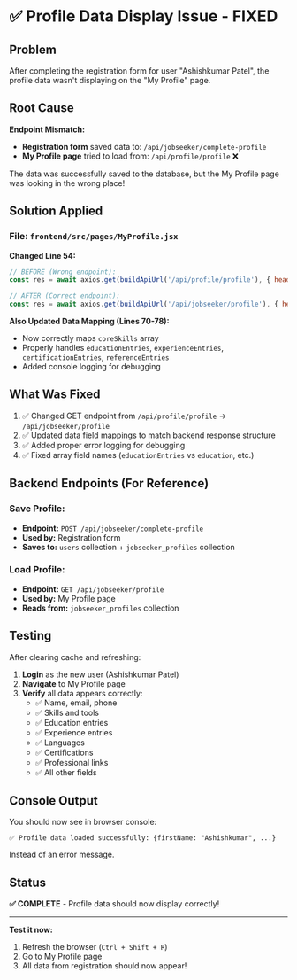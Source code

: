 # ✅ Profile Data Display Issue - FIXED

## Problem
After completing the registration form for user "Ashishkumar Patel", the profile data wasn't displaying on the "My Profile" page.

## Root Cause
**Endpoint Mismatch:**
- **Registration form** saved data to: `/api/jobseeker/complete-profile`
- **My Profile page** tried to load from: `/api/profile/profile` ❌

The data was successfully saved to the database, but the My Profile page was looking in the wrong place!

## Solution Applied

### File: `frontend/src/pages/MyProfile.jsx`

**Changed Line 54:**
```javascript
// BEFORE (Wrong endpoint):
const res = await axios.get(buildApiUrl('/api/profile/profile'), { headers: authHeaders() });

// AFTER (Correct endpoint):
const res = await axios.get(buildApiUrl('/api/jobseeker/profile'), { headers: authHeaders() });
```

**Also Updated Data Mapping (Lines 70-78):**
- Now correctly maps `coreSkills` array
- Properly handles `educationEntries`, `experienceEntries`, `certificationEntries`, `referenceEntries`
- Added console logging for debugging

## What Was Fixed

1. ✅ Changed GET endpoint from `/api/profile/profile` → `/api/jobseeker/profile`
2. ✅ Updated data field mappings to match backend response structure
3. ✅ Added proper error logging for debugging
4. ✅ Fixed array field names (`educationEntries` vs `education`, etc.)

## Backend Endpoints (For Reference)

### Save Profile:
- **Endpoint:** `POST /api/jobseeker/complete-profile`
- **Used by:** Registration form
- **Saves to:** `users` collection + `jobseeker_profiles` collection

### Load Profile:
- **Endpoint:** `GET /api/jobseeker/profile`  
- **Used by:** My Profile page
- **Reads from:** `jobseeker_profiles` collection

## Testing

After clearing cache and refreshing:

1. **Login** as the new user (Ashishkumar Patel)
2. **Navigate** to My Profile page
3. **Verify** all data appears correctly:
   - ✅ Name, email, phone
   - ✅ Skills and tools
   - ✅ Education entries
   - ✅ Experience entries
   - ✅ Languages
   - ✅ Certifications
   - ✅ Professional links
   - ✅ All other fields

## Console Output

You should now see in browser console:
```
✅ Profile data loaded successfully: {firstName: "Ashishkumar", ...}
```

Instead of an error message.

## Status

**✅ COMPLETE** - Profile data should now display correctly!

---

**Test it now:**
1. Refresh the browser (`Ctrl + Shift + R`)
2. Go to My Profile page
3. All data from registration should now appear!


